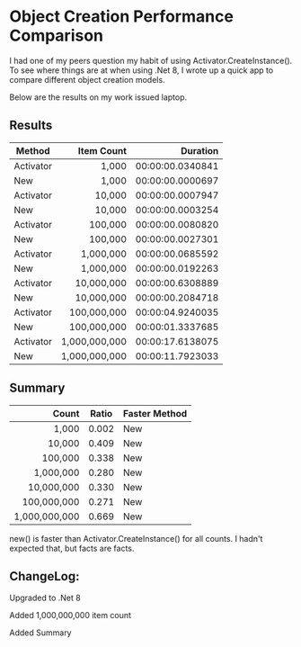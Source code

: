 # Object Creation Performance Comparison

I had one of my peers question my habit of using Activator.CreateInstance<T>().  To see where things are at when using .Net 8, I wrote up a quick app to compare different object creation models.

Below are the results on my work issued laptop.
  
## Results

| Method    | Item Count    | Duration        | 
|-----------|---------------:|-----------------:|
| Activator |         1,000 | 00:00:00.0340841|
| New       |         1,000 | 00:00:00.0000697|
| Activator |        10,000 | 00:00:00.0007947|
| New       |        10,000 | 00:00:00.0003254|
| Activator |       100,000 | 00:00:00.0080820|
| New       |       100,000 | 00:00:00.0027301|
| Activator |     1,000,000 | 00:00:00.0685592|
| New       |     1,000,000 | 00:00:00.0192263|
| Activator |    10,000,000 | 00:00:00.6308889|
| New       |    10,000,000 | 00:00:00.2084718|
| Activator |   100,000,000 | 00:00:04.9240035|
| New       |   100,000,000 | 00:00:01.3337685|
| Activator | 1,000,000,000 | 00:00:17.6138075|
| New       | 1,000,000,000 | 00:00:11.7923033|

## Summary

| Count         | Ratio  | Faster Method |
|---------------:|--------|---------------|
|         1,000 |  0.002 | New           |
|        10,000 |  0.409 | New           |
|       100,000 |  0.338 | New           |
|     1,000,000 |  0.280 | New           |
|    10,000,000 |  0.330 | New           |
|   100,000,000 |  0.271 | New           |
| 1,000,000,000 |  0.669 | New           |

new() is faster than Activator.CreateInstance<T>() for all counts.  I hadn't expected that, but facts are facts.

## ChangeLog:
Upgraded to .Net 8

Added 1,000,000,000 item count

Added Summary